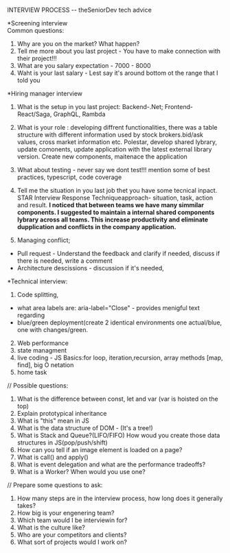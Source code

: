 INTERVIEW PROCESS -- theSeniorDev tech advice 

*Screening interview</br>
Common questions:
1. Why are you on the market? What happen?
2. Tell me more about you last project - You have to make connection with their project!!!
3. What are you salary expectation - 7000 - 8000
4. Waht is your last salary - Lest say it's around bottom ot the range that I told you

*Hiring manager interview
1. What is the setup in you last project: Backend-.Net; Frontend- React/Saga, GraphQL, Rambda

2. What is your role : developing diffrent functionalities, there was a table structure with different information used by stock brokers.bid/ask values, cross market information etc.
Polestar, develop shared lybrary, update comonents, update application with  the latest external library version. Create new components, maitenace the application

3. What about testing - never say we dont test!!! mention some of best practices, typescript, code coverage
 
4. Tell me the situation in you last job thet you have some tecnical inpact.
  STAR Interview Response Techniqueapproach- situation, task, action and result.
**I noticed that between teams we have many simmilar components. I suggested to maintain a internal shared components lybrary across all teams. This increase productivity and eliminate dupplication and conflicts in the company application.**

5. Managing conflict;
- Pull request - Understand the feedback and clarify if needed, discuss if there is needed, write a comment 
- Architecture descissions - discussion if it's needed, 


*Technical interview:
1. Code splitting, 
- what area labels are: aria-label="Close" - provides menigful text regarding 
- blue/green deployment(create 2 identical environments one actual/blue, one with changes/green.
2. Web performance
3. state managment
4. live coding - JS Basics:for loop, iteration,recursion, array methods [map, find], big O netation
4. home task

// Possible questions:
1. What is the difference between const, let and var (var is hoisted on the top)
2. Explain prototypical inheritance
3. What is "this" mean in JS
4. What is the data structure of DOM - (It's a tree!)
5. What is Stack and Queue?(LIFO/FIFO) How woud you create those data structures in JS(pop/push/shift)
6. How can you tell if an image element is loaded on a page?
7. What is call() and apply()
8. What is event delegation and what are the performance tradeoffs?
9. What is a Worker? When would you use one?

// Prepare some questions to ask:
1. How many steps are in the interview process, how long does it generally takes?
2. How big is your engenering team?
3. Which team would I be interviewin for?
4. What is the culture like?
5. Who are your competitors and clients?
6. What sort of projects would I work on?
